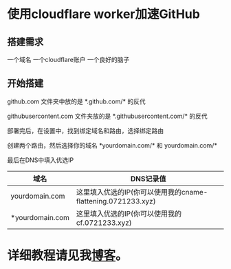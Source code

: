 # 使用cloudflare worker加速GitHub

## 搭建需求
一个域名 一个cloudflare账户 一个良好的脑子

## 开始搭建
github.com 文件夹中放的是 \*.github.com/\* 的反代

githubusercontent.com 文件夹放的是 \*.githubusercontent.com/\* 的反代

部署完后，在设置中，找到绑定域名和路由，选择绑定路由

创建两个路由，然后选择你的域名 \*yourdomain.com/\* 和 yourdomain.com/\*

最后在DNS中填入优选IP

| 域名 | DNS记录值 |
|------|-----------|
| yourdomain.com | 这里填入优选的IP(你可以使用我的cname-flattening.0721233.xyz) |
| *yourdomain.com | 这里填入优选的IP(你可以使用我的cf.0721233.xyz) |

# 详细教程请见我[博客](https://codfish.top/posts/proxy-gitHub-with-cloudflare/)。
